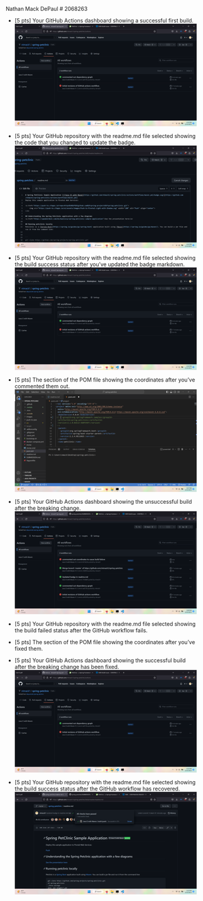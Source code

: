 Nathan Mack DePaul # 2068263

- [5 pts] Your GitHub Actions dashboard showing a successful first build.
![Screen Capture #1](images/successful%20first%20build.png)

- [5 pts] Your GitHub repository with the readme.md file selected showing the code that you
changed to update the badge.
![Screen Capture #2](images/Badge%20code%20in%20readme.md.png)

- [5 pts] Your GitHub repository with the readme.md file selected showing the build success
status after you’ve updated the badge markdown.
![Screen Capture #3](images/successful%20first%20build.png)

- [5 pts] The section of the POM file showing the coordinates after you’ve commented them
out.
![Screen Capture #4](images/commented%20out%20coordinates.png)

- [5 pts] Your GitHub Actions dashboard showing the unsuccessful build after the breaking
change.
![Screen Capture #5](images/Broken%20Build.png)

- [5 pts] Your GitHub repository with the readme.md file selected showing the build failed
status after the GitHub workflow fails.

- [5 pts] The section of the POM file showing the coordinates after you’ve fixed them.

- [5 pts] Your GitHub Actions dashboard showing the successful build after the breaking
change has been fixed.
![Screen Capture #8](images/successful%20first%20build.png)

- [5 pts] Your GitHub repository with the readme.md file selected showing the build success
status after the GitHub workflow has recovered.
![Screen Capture #9](images/Sucess%20shown%20in%20readme.png)

